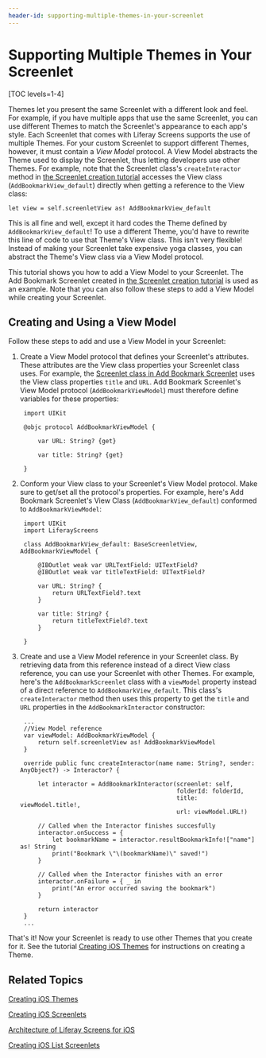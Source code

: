 ```yaml
---
header-id: supporting-multiple-themes-in-your-screenlet
---
```


# Supporting Multiple Themes in Your Screenlet

[TOC levels=1-4]

Themes let you present the same Screenlet with a different look and feel. For 
example, if you have multiple apps that use the same Screenlet, you can use 
different Themes to match the Screenlet's appearance to each app's style. Each 
Screenlet that comes with Liferay Screens supports the use of multiple Themes. 
For your custom Screenlet to support different Themes, however, it must contain 
a *View Model* protocol. A View Model abstracts the Theme used to display the 
Screenlet, thus letting developers use other Themes. For example, note that the 
Screenlet class's `createInteractor` method in 
[the Screenlet creation tutorial](/docs/6-2/tutorials/-/knowledge_base/t/creating-ios-screenlets) 
accesses the View class (`AddBookmarkView_default`) directly when getting a 
reference to the View class:

    let view = self.screenletView as! AddBookmarkView_default

This is all fine and well, except it hard codes the Theme defined by 
`AddBookmarkView_default`! To use a different Theme, you'd have to rewrite this 
line of code to use that Theme's View class. This isn't very flexible! Instead 
of making your Screenlet take expensive yoga classes, you can abstract the 
Theme's View class via a View Model protocol. 

This tutorial shows you how to add a View Model to your Screenlet. The Add 
Bookmark Screenlet created in 
[the Screenlet creation tutorial](/docs/6-2/tutorials/-/knowledge_base/t/creating-ios-screenlets) 
is used as an example. Note that you can also follow these steps to add a View 
Model while creating your Screenlet. 

## Creating and Using a View Model

Follow these steps to add and use a View Model in your Screenlet:

1. Create a View Model protocol that defines your Screenlet's attributes. These 
   attributes are the View class properties your Screenlet class uses. For 
   example, the 
   [Screenlet class in Add Bookmark Screenlet](https://github.com/liferay/liferay-screens/blob/develop/ios/Samples/Bookmark/AddBookmarkScreenlet/Basic/AddBookmarkScreenlet.swift) 
   uses the View class properties `title` and `URL`. Add Bookmark Screenlet's 
   View Model protocol (`AddBookmarkViewModel`) must therefore define variables 
   for these properties: 

        import UIKit

        @objc protocol AddBookmarkViewModel {

            var URL: String? {get}

            var title: String? {get}

        }

2. Conform your View class to your Screenlet's View Model protocol. Make sure to 
   get/set all the protocol's properties. For example, here's Add Bookmark 
   Screenlet's View Class  (`AddBookmarkView_default`) conformed to 
   `AddBookmarkViewModel`: 

        import UIKit
        import LiferayScreens

        class AddBookmarkView_default: BaseScreenletView, AddBookmarkViewModel {
        
            @IBOutlet weak var URLTextField: UITextField?
            @IBOutlet weak var titleTextField: UITextField?
        
            var URL: String? {
                return URLTextField?.text
            }
        
            var title: String? {
                return titleTextField?.text
            }
        
        }

3. Create and use a View Model reference in your Screenlet class. By retrieving 
   data from this reference instead of a direct View class reference, you can 
   use your Screenlet with other Themes. For example, here's the 
   `AddBookmarkScreenlet` class with a `viewModel` property instead of a direct 
   reference to `AddBookmarkView_default`. This class's `createInteractor` 
   method then uses this property to get the `title` and `URL` properties in the 
   `AddBookmarkInteractor` constructor: 

        ...
        //View Model reference
        var viewModel: AddBookmarkViewModel {
            return self.screenletView as! AddBookmarkViewModel
        }

        override public func createInteractor(name name: String?, sender: AnyObject?) -> Interactor? {

            let interactor = AddBookmarkInteractor(screenlet: self,
                                                   folderId: folderId,
                                                   title: viewModel.title!,
                                                   url: viewModel.URL!)

            // Called when the Interactor finishes succesfully
            interactor.onSuccess = {
                let bookmarkName = interactor.resultBookmarkInfo!["name"] as! String
                print("Bookmark \"\(bookmarkName)\" saved!")
            }

            // Called when the Interactor finishes with an error
            interactor.onFailure = { _ in
                print("An error occurred saving the bookmark")
            }

            return interactor
        }
        ...

That's it! Now your Screenlet is ready to use other Themes that you create for 
it. See the tutorial 
[Creating iOS Themes](/docs/6-2/tutorials/-/knowledge_base/t/creating-ios-themes) 
for instructions on creating a Theme. 

## Related Topics

[Creating iOS Themes](/docs/6-2/tutorials/-/knowledge_base/t/creating-ios-themes)

[Creating iOS Screenlets](/docs/6-2/tutorials/-/knowledge_base/t/creating-ios-screenlets)

[Architecture of Liferay Screens for iOS](/docs/6-2/tutorials/-/knowledge_base/t/architecture-of-liferay-screens-for-ios)

[Creating iOS List Screenlets](/docs/6-2/tutorials/-/knowledge_base/t/creating-ios-list-screenlets)
